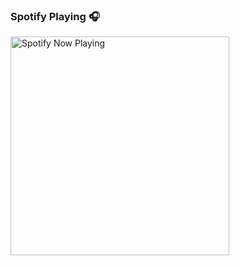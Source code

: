 
### Spotify Playing 🎧

[<img src="spotify-now-playing-75qinn0b2-omkar-s2.vercel.app" alt="Spotify Now Playing" width="350" />](https://open.spotify.com/user/91pz5c0ljj9ivx0rk1r3430jb?si=7f328350087b4e47)
